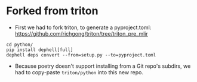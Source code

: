 # Forked from triton

- First we had to fork triton, to generate a pyproject.toml: https://github.com/richgong/triton/tree/triton_pre_mlir
```
cd python/
pip install dephell[full]
dephell deps convert --from=setup.py --to=pyproject.toml
```
- Because poetry doesn't support installing from a Git repo's subdirs, we had to copy-paste `triton/python` into this new repo.